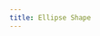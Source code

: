 ```yaml
---
title: Ellipse Shape
---
```


<DarumaPlayer src='https://raw.githubusercontent.com/verygoodgraphics/resource/main/feature/geometry__daruma/geometry__ellipse_shape.daruma' />
